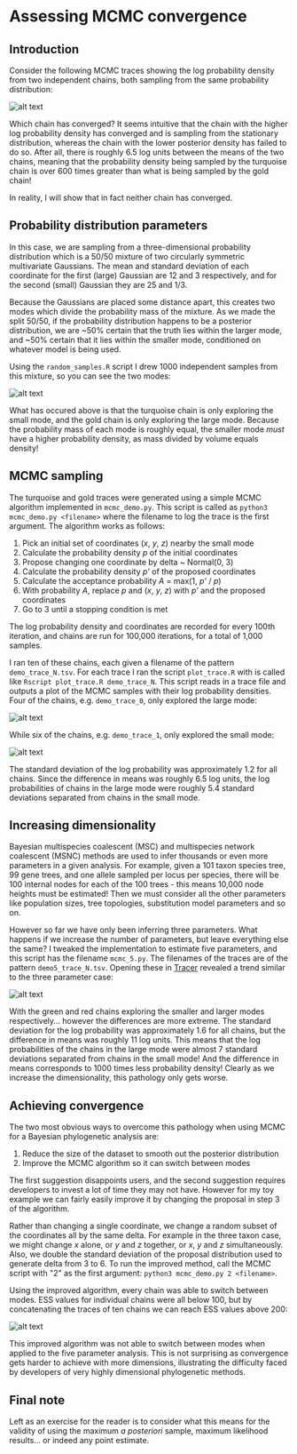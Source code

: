 # Assessing MCMC convergence

## Introduction

Consider the following MCMC traces showing the log probability density from two
independent chains, both sampling from the same probability distribution:

![alt text](images/example_traces.png "MCMC traces with high and low probability densities.")

Which chain has converged? It seems intuitive that the chain with the higher
log probability density has converged and is sampling from the stationary
distribution, whereas the chain with the lower posterior density has failed to
do so. After all, there is roughly 6.5 log units between the means of the two
chains, meaning that the probability density being sampled by the turquoise
chain is over 600 times greater than what is being sampled by the gold
chain!

In reality, I will show that in fact neither chain has converged.

## Probability distribution parameters

In this case, we are sampling from a three-dimensional probability
distribution which is a 50/50 mixture of two circularly symmetric multivariate
Gaussians. The mean and standard deviation of each coordinate for the first
(large) Gaussian are 12 and 3 respectively, and for the second (small)
Gaussian they are 25 and 1/3.

Because the Gaussians are placed some distance apart, this creates two modes
which divide the probability mass of the mixture. As we made the split 50/50,
if the probability distribution happens to be a posterior distribution, we are
~50% certain that the truth lies within the larger mode, and ~50% certain that
it lies within the smaller mode, conditioned on whatever model is being used.

Using the `random_samples.R` script I drew 1000 independent samples from this
mixture, so you can see the two modes:

![alt text](images/random_samples.png "The bimodal mixture distribution.")

What has occured above is that the turquoise chain is only exploring the
small mode, and the gold chain is only exploring the large mode. Because the
probability mass of each mode is roughly equal, the smaller mode *must* have
a higher probability density, as mass divided by volume equals density!

## MCMC sampling

The turquoise and gold traces were generated using a simple MCMC algorithm
implemented in `mcmc_demo.py`. This script is called as `python3 mcmc_demo.py <filename>`
where the filename to log the trace is the first argument. The algorithm
works as follows:

  1. Pick an initial set of coordinates (*x*, *y*, *z*) nearby the small mode
  2. Calculate the probability density *p* of the initial coordinates
  3. Propose changing one coordinate by delta ~ Normal(0, 3)
  4. Calculate the probability density *p'* of the proposed coordinates
  5. Calculate the acceptance probability *A* = max(1, *p'* / *p*)
  6. With probability *A*, replace *p* and (*x*, *y*, *z*) with *p'* and the proposed coordinates
  7. Go to 3 until a stopping condition is met

The log probability density and coordinates are recorded for every 100th
iteration, and chains are run for 100,000 iterations, for a total of 1,000
samples.

I ran ten of these chains, each given a filename of the pattern
`demo_trace_N.tsv`. For each trace I ran the script `plot_trace.R` with is
called like `Rscript plot_trace.R demo_trace_N`. This script reads in a trace file and
outputs a plot of the MCMC samples with their log probability densities. Four of the chains, e.g. `demo_trace_0`, only explored the large
mode:

![alt text](images/demo_trace_0.png "demo trace 0 posterior samples.")

While six of the chains, e.g. `demo_trace_1`, only explored the small mode:

![alt text](images/demo_trace_1.png "demo trace 1 posterior samples.")

The standard deviation of the log probability was approximately 1.2 for all
chains. Since the difference in means was roughly 6.5 log units, the log
probabilities of chains in the large mode were roughly 5.4 standard deviations
separated from chains in the small mode.

## Increasing dimensionality

Bayesian multispecies coalescent (MSC) and multispecies network coalescent
(MSNC) methods are used to infer thousands or even more parameters in a given
analysis. For example, given a 101 taxon species tree, 99 gene trees, and one
allele sampled per locus per species, there will be 100 internal nodes for each
of the 100 trees - this means 10,000 node heights must be estimated! Then we must
consider all the other parameters like population sizes, tree topologies,
substitution model parameters and so on.

However so far we have only been inferring three parameters. What happens if
we increase the number of parameters, but leave everything else the same? I
tweaked the implementation to estimate five parameters, and this script has
the filename `mcmc_5.py`. The filenames of the traces are of the pattern
`demo5_trace_N.tsv`. Opening these in [Tracer](http://beast.community/tracer)
revealed a trend similar to the three parameter case:

![alt text](images/example5_traces.png "MCMC traces of five parameter analyses with high and low probability densities.")

With the green and red chains exploring the smaller and larger modes
respectively... however the differences are more extreme. The standard
deviation for the log probability was approximately 1.6 for all chains, but
the difference in means was roughly 11 log units. This means that the log
probabilities of the chains in the large mode were almost 7 standard
deviations separated from chains in the small mode! And the difference in
means corresponds to 1000 times less probability density! Clearly as we
increase the dimensionality, this pathology only gets worse.

## Achieving convergence

The two most obvious ways to overcome this pathology when using MCMC for a
Bayesian phylogenetic analysis are:

1. Reduce the size of the dataset to smooth out the posterior distribution
2. Improve the MCMC algorithm so it can switch between modes

The first suggestion disappoints users, and the second suggestion requires
developers to invest a lot of time they may not have. However for my toy
example we can fairly easily improve it by changing the proposal in step 3 of
the algorithm.

Rather than changing a single coordinate, we change a random subset of the
coordinates all by the same delta. For example in the three taxon case, we
might change *x* alone, or *y* and *z* together, or *x*, *y* and *z*
simultaneously. Also, we double the standard deviation of the proposal
distribution used to generate delta from 3 to 6. To run the improved method,
call the MCMC script with "2" as the first argument: `python3 mcmc_demo.py 2 <filename>`.

Using the improved algorithm, every chain was able to switch between modes.
ESS values for individual chains were all below 100, but by concatenating
the traces of ten chains we can reach ESS values above 200:

![alt text](images/concatenated_improved_trace.png "MCMC trace using an improved algorithm.")

This improved algorithm was not able to switch between modes when applied to
the five parameter analysis. This is not surprising as convergence gets harder
to achieve with more dimensions, illustrating the difficulty faced by
developers of very highly dimensional phylogenetic methods.

## Final note

Left as an exercise for the reader is to consider what this means for the
validity of using the maximum *a posteriori* sample, maximum likelihood
results... or indeed any point estimate.

